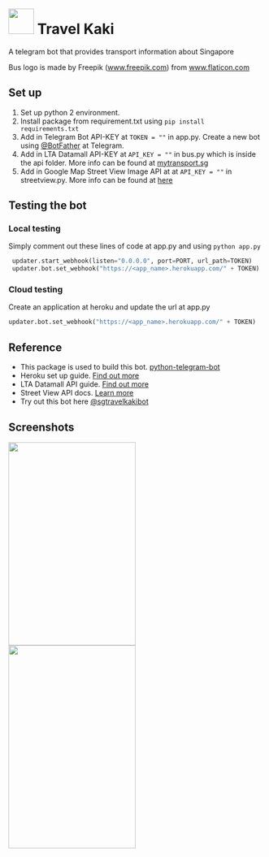 # <img src="https://thumb.ibb.co/mO2isR/sgtravelkaki.png" width=50 /> Travel Kaki

A telegram bot that provides transport information about Singapore

Bus logo is made by Freepik (www.freepik.com) from www.flaticon.com

## Set up
1. Set up python 2 environment. 
2. Install package from requirement.txt using `pip install requirements.txt`
2. Add in Telegram Bot API-KEY at `TOKEN = ""` in app.py. Create a new bot using [@BotFather](https://telegram.me/botfather) at Telegram. 
3. Add in LTA Datamall API-KEY at `API_KEY = ""` in bus.py which is inside the api folder. More info can be found at [mytransport.sg](https://www.mytransport.sg/content/mytransport/home/dataMall.html?myRad=3)
4. Add in Google Map Street View Image API at at `API_KEY = ""` in streetview.py. More info can be found at [here](https://developers.google.com/maps/documentation/streetview/intro)


## Testing the bot
### Local testing
Simply comment out these lines of code at app.py and using `python app.py`
```python
 updater.start_webhook(listen="0.0.0.0", port=PORT, url_path=TOKEN)
 updater.bot.set_webhook("https://<app_name>.herokuapp.com/" + TOKEN)
```

### Cloud testing
Create an application at heroku and update the url at app.py
```python
updater.bot.set_webhook("https://<app_name>.herokuapp.com/" + TOKEN)
```

## Reference
- This package is used to build this bot. [python-telegram-bot](https://github.com/python-telegram-bot/python-telegram-bot)
- Heroku set up guide. [Find out more](https://devcenter.heroku.com/articles/getting-started-with-nodejs#introduction)
- LTA Datamall API guide. [Find out more](https://www.mytransport.sg/content/dam/mytransport/DataMall_StaticData/LTA_DataMall_API_User_Guide.pdf)
- Street View API docs. [Learn more](https://developers.google.com/maps/documentation/streetview/intro)
- Try out this bot here [@sgtravelkakibot](https://telegram.me/sgtravelkakibot)

## Screenshots
<img src="https://raw.githubusercontent.com/luazhizhan/sgtravelkaki/master/screenshots/travelkakibot-example.png" width=250 height=400 align="left">
<img src="https://raw.githubusercontent.com/luazhizhan/sgtravelkaki/master/screenshots/travelkakibot-example2.png" width=250 height=400 align="left">


